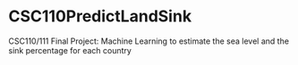 # CSC110PredictLandSink
CSC110/111 Final Project: Machine Learning to estimate the sea level and the sink percentage for each country
